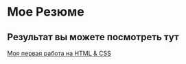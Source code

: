 # Мое Резюме

## Результат вы можете посмотреть тут

[Моя первая работа на HTML & CSS](https://vladilen-courses.github.io/resume/)
